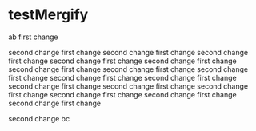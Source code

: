 # testMergify
ab
first change

second change
first change
second change
first change
second change
first change
second change
first change
second change
first change
second change
first change
second change
first change
second change
first change
second change
first change
second change
first change
second change
first change
second change
first change
second change
first change
second change
first change
second change
first change
second change
first change

second change
bc
